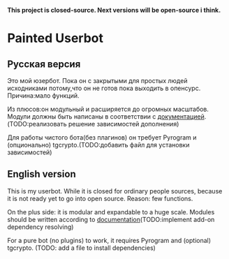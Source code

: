 **This project is closed-source. Next versions will be open-source i think.**
# Painted Userbot
## Русская версия
Это мой юзербот. Пока он с закрытыми для простых людей исходниками потому,что он не готов пока выходить в опенсурс. Причина:мало функций.

Из плюсов:он модульный и расширяется до огромных масштабов. Модули должны быть написаны в соответствии с [документацией](https://docs.pyrogram.org/topics/smart-plugins?highlight=module#using-smart-plugins).(TODO:реализовать решение зависимостей дополнения)

Для работы чистого бота(без плагинов) он требует Pyrogram и (опционально) tgcrypto.(TODO:добавить файл для установки зависимостей)
## English version
This is my userbot. While it is closed for ordinary people sources, because it is not ready yet to go into open source. Reason: few functions.

On the plus side: it is modular and expandable to a huge scale. Modules should be written according to [documentation](https://docs.pyrogram.org/topics/smart-plugins?highlight=module#using-smart-plugins)(TODO:implement add-on dependency resolving)

For a pure bot (no plugins) to work, it requires Pyrogram and (optional) tgcrypto. (TODO: add a file to install dependencies)
